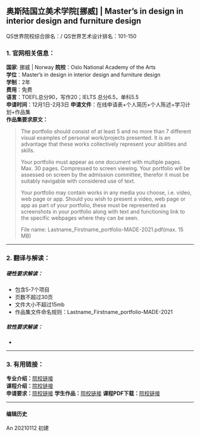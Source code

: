 ## 奥斯陆国立美术学院[挪威] | Master’s in design in interior design and furniture design

QS世界院校综合排名：/
QS世界艺术设计排名：101-150

### 1. 官网相关信息：

**国家**: 挪威 | Norway
**院校**：Oslo National Academy of the Arts  
**学位**：Master’s in design in interior design and furniture design  
**学制**：2年  
**费用**：免费  
**语言**：TOEFL总分90，写作20；IELTS 总分6.5，单科5.5  
**申请时间**：12月1日-2月3日
**申请文件**：在线申请表+个人简历+个人陈述+学习计划+作品集  
**作品集要求原文：**   
> The portfolio should consist of at least 5 and no more than 7 different visual examples of personal work/projects presented. It is an advantage that these works collectively represent your abilities and skills.
>
> Your portfolio must appear as one document with multiple pages. Max. 30 pages.
Compressed to screen viewing. Your portfolio will be assessed on screen by the admission committee, therefor it must be suitably navigable with considered use of text.
>
> Your portfolio may contain works in any media you choose, i.e. video, web page or app. Should you wish to present a video, web page or app as part of your portfolio, these must be represented as screenshots in your portfolio along with text and functioning link to the specific webpages where they can be seen.
>
> File name: Lastname_Firstname_portfolio-MADE-2021.pdf(max. 15 MB)



---


### 2. 翻译与解读：

##### 硬性要求解读：
- 包含5-7个项目
- 页数不超过30页
- 文件大小不超过15mb
- 作品集文件命名规则：Lastname_Firstname_portfolio-MADE-2021  


##### 软性要求解读：
-


---


### 3. 有用链接：

**专业介绍：**[院校链接](https://khio.no/en/studies/design#admissions-made)  
**课程介绍：**[院校链接](https://www.konstfack.se/en/Education/Masters-Degree-Programmes/Design/Spatial-Design/Course-descriptions-/)  
**申请要求：**[院校链接](https://khio.no/en/studies/design#admissions-made)
**学生作品：**[院校链接](https://imkhio.no/)
**课程PDF下载：**[院校链接](https://khio.no/system/resources/W1siZiIsIjIwMTgvMTEvMTMvMTVfMzZfMTFfOTM1X0N1cnJpY3VsdW1fZm9yX01hc3Rlcl9pbl9EZXNpZ25fcHJfMjMuMTAuMjAxOC5wZGYiXV0/Curriculum%20for%20Master%20in%20Design%20pr%2023.10.2018.pdf)  


---


#### 编辑历史

An 20210112 初建  
